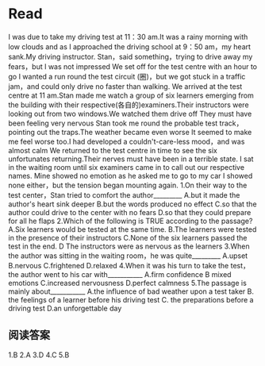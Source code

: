 # Read
I was due to take my driving test at 11：30 am.It was a rainy morning with low clouds and as I approached the driving school at 9：50 am，my heart sank.My driving instructor. Stan，said something，trying to drive away my fears，but I was not impressed
We set off for the test centre with an hour to go I wanted a run round the test circuit (圈)，but we got stuck in a traffic jam，and could only drive no faster than walking.
We arrived at the test centre at 11 am.Stan made me watch a group of six learners emerging from the building with their respective(各自的)examiners.Their instructors were looking out from two windows.We watched them drive off They must have been feeling very nervous
Stan took me round the probable test track，pointing out the traps.The weather became even worse It seemed to make me feel worse too.I had developed a couldn't-care-less mood，and was almost calm We returned to the test centre in time to see the six unfortunates returning.Their nerves must have been in a terrible state.
I sat in the waiting room until six examiners came in to call out our respective names. Mine showed no emotion as he asked me to go to my car I showed none either，but the tension began mounting again.
1.On their way to the test center，Stan tried to comfort the author_________
A.but it made the author's heart sink deeper
B.but the words produced no effect
C.so that the author could drive to the center with no fears
D.so that they could prepare for all he flaps
2.Which of the following is TRUE according to the passage?
A.Six learners would be tested at the same time.
B.The learners were tested in the presence of their instructors
C.None of the six learners passed the test in the end.
D The instructors were as nervous as the learners
3.When the author was sitting in the waiting room，he was quite_________
A.upset 
B.nervous 
C.frightened 
D.relaxed
4.When it was his turn to take the test，the author went to his car with___________
A.firm confidence 
B mixed emotions 
C.increased nervousness 
D.perfect calmness
5.The passage is mainly about___________
A.the influence of bad weather upon a test taker
B. the feelings of a learner before his driving test
C. the preparations before a driving test
D.an unforgettable day
## 阅读答案
1.B
2.A
3.D
4.C
5.B
